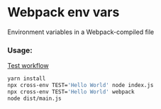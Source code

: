 # Webpack env vars

Environment variables in a Webpack-compiled file

### Usage:

[Test workflow](../.github/workflows/inline-rspec.yml)

```sh
yarn install
npx cross-env TEST='Hello World' node index.js
npx cross-env TEST='Hello World' webpack
node dist/main.js
```
